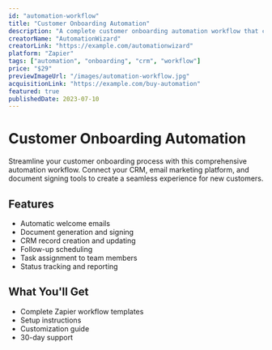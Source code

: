 ```yaml
---
id: "automation-workflow"
title: "Customer Onboarding Automation"
description: "A complete customer onboarding automation workflow that connects your CRM, email marketing, and document signing tools. Save hours of manual work."
creatorName: "AutomationWizard"
creatorLink: "https://example.com/automationwizard"
platform: "Zapier"
tags: ["automation", "onboarding", "crm", "workflow"]
price: "$29"
previewImageUrl: "/images/automation-workflow.jpg"
acquisitionLink: "https://example.com/buy-automation"
featured: true
publishedDate: 2023-07-10
---
```


# Customer Onboarding Automation

Streamline your customer onboarding process with this comprehensive automation workflow. Connect your CRM, email marketing platform, and document signing tools to create a seamless experience for new customers.

## Features

- Automatic welcome emails
- Document generation and signing
- CRM record creation and updating
- Follow-up scheduling
- Task assignment to team members
- Status tracking and reporting

## What You'll Get

- Complete Zapier workflow templates
- Setup instructions
- Customization guide
- 30-day support
